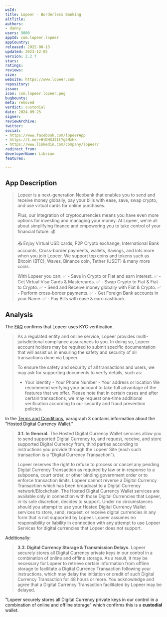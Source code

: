 ```yaml
---
wsId: 
title: Lopeer - Borderless Banking
altTitle: 
authors:
- danny
users: 5000
appId: com.lopeer.lopeer
appCountry: 
released: 2022-08-13
updated: 2023-12-05
version: 2.2.7
stars: 
ratings: 
reviews: 
size: 
website: https://www.lopeer.com
repository: 
issue: 
icon: com.lopeer.lopeer.png
bugbounty: 
meta: removed
verdict: custodial
date: 2024-09-25
signer: 
reviewArchive: 
twitter: 
social:
- https://www.facebook.com/lopeerApp
- https://t.me/+HtDHSJ21tYg5Mzhk
- https://www.linkedin.com/company/lopeer/
redirect_from: 
developerName: Librium
features: 

---
```


## App Description

> Lopeer is a next-generation Neobank that enables you to send and receive money globally, pay your bills with ease, save, swap crypto, and use virtual cards for online purchases.
>
> Plus, our integration of cryptocurrencies means you have even more options for investing and managing your money. At Lopeer, we're all about simplifying finance and empowering you to take control of your financial future. 💰️
>
> 📤️ Enjoy Virtual USD cards, P2P Crypto exchange, International Bank accounts, Cross-border payments, wallets, Savings, and lots more when you join Lopeer. We support top coins and tokens such as Bitcoin (BTC), Waves, Binance coin, Tether (USDT) & many more coins.
>
> With Lopeer you can:
> ✅️ - Save in Crypto or Fiat and earn interest.
> ✅️ - Get Virtual Visa Cards & Mastercards.
> ✅️ - Swap Crypto to Fiat & Fiat to Crypto.
> ✅️ - Send and Receive money globally with Fiat & Crypto.
> ✅️ - Perform cross-border payments.
> ✅️ - Get Foreign Bank accounts in your Name.
> ✅️ - Pay Bills with ease & earn cashback.

## Analysis

The [FAQ](https://www.lopeer.com/faq/) confirms that Lopeer uses KYC verification.

> As a regulated entity and online service, Lopeer provides multi-jurisdictional compliance assurances to you.
> In doing so, Lopeer account holders may be required to submit specific documentation that will assist us in ensuring the safety and security of all transactions done via Lopeer.
>
> To ensure the safety and security of all transactions and users, we may ask for supporting documents to verify details, such as:
>   - Your identity
    - Your Phone Number
    - Your address or location
> We recommend verifying your account to take full advantage of the features that we offer. Please note that in certain cases and after certain transactions, we may request one-time additional verification according to our security and fraud prevention policies.

In the [Terms and Conditions](https://www.lopeer.com/terms/), paragraph 3 contains information about the "Hosted Digital Currency Wallet."

> **3.1. In General.** The Hosted Digital Currency Wallet services allow you to send supported Digital Currency to, and request, receive, and store supported Digital Currency from, third parties according to instructions you provide through the Lopeer Site (each such transaction is a “Digital Currency Transaction”).
>
> Lopeer reserves the right to refuse to process or cancel any pending Digital Currency Transaction as required by law or in response to a subpoena, court order, or other binding government order or to enforce transaction limits. Lopeer cannot reverse a Digital Currency Transaction which has been broadcast to a Digital Currency network/Blockchain. The Hosted Digital Currency Wallet services are available only in connection with those Digital Currencies that Lopeer, in its sole discretion, decides to support. Under no circumstances should you attempt to use your Hosted Digital Currency Wallet services to store, send, request, or receive digital currencies in any form that is not supported by Lopeer. Lopeer assumes no responsibility or liability in connection with any attempt to use Lopeer Services for digital currencies that Lopeer does not support.

Additionally:

> **3.3. Digital Currency Storage & Transmission Delays.** Lopeer securely stores all Digital Currency private keys in our control in a combination of online and offline storage. As a result, it may be necessary for Lopeer to retrieve certain information from offline storage to facilitate a Digital Currency Transaction following your instructions, which may delay the initiation or credit of such Digital Currency Transaction for 48 hours or more. You acknowledge and agree that a Digital Currency Transaction facilitated by Lopeer may be delayed.

"Lopeer securely stores all Digital Currency private keys in our control in a combination of online and offline storage" which confirms this is a **custodial** wallet.